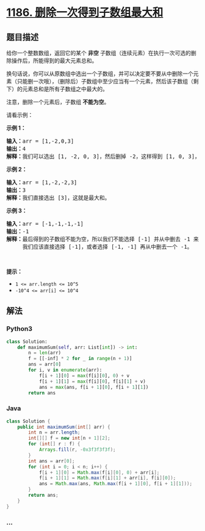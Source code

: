 # [1186. 删除一次得到子数组最大和](https://leetcode-cn.com/problems/maximum-subarray-sum-with-one-deletion)



## 题目描述

<!-- 这里写题目描述 -->

<p>给你一个整数数组，返回它的某个&nbsp;<strong>非空</strong> 子数组（连续元素）在执行一次可选的删除操作后，所能得到的最大元素总和。</p>

<p>换句话说，你可以从原数组中选出一个子数组，并可以决定要不要从中删除一个元素（只能删一次哦），（删除后）子数组中至少应当有一个元素，然后该子数组（剩下）的元素总和是所有子数组之中最大的。</p>

<p>注意，删除一个元素后，子数组 <strong>不能为空</strong>。</p>

<p>请看示例：</p>

<p><strong>示例 1：</strong></p>

<pre><strong>输入：</strong>arr = [1,-2,0,3]
<strong>输出：</strong>4
<strong>解释：</strong>我们可以选出 [1, -2, 0, 3]，然后删掉 -2，这样得到 [1, 0, 3]，和最大。</pre>

<p><strong>示例 2：</strong></p>

<pre><strong>输入：</strong>arr = [1,-2,-2,3]
<strong>输出：</strong>3
<strong>解释：</strong>我们直接选出 [3]，这就是最大和。
</pre>

<p><strong>示例 3：</strong></p>

<pre><strong>输入：</strong>arr = [-1,-1,-1,-1]
<strong>输出：</strong>-1
<strong>解释：</strong>最后得到的子数组不能为空，所以我们不能选择 [-1] 并从中删去 -1 来得到 0。
     我们应该直接选择 [-1]，或者选择 [-1, -1] 再从中删去一个 -1。
</pre>

<p>&nbsp;</p>

<p><strong>提示：</strong></p>

<ul>
	<li><code>1 &lt;= arr.length &lt;= 10^5</code></li>
	<li><code>-10^4 &lt;= arr[i] &lt;= 10^4</code></li>
</ul>


## 解法

<!-- 这里可写通用的实现逻辑 -->

<!-- tabs:start -->

### **Python3**

<!-- 这里可写当前语言的特殊实现逻辑 -->

```python
class Solution:
    def maximumSum(self, arr: List[int]) -> int:
        n = len(arr)
        f = [[-inf] * 2 for _ in range(n + 1)]
        ans = arr[0]
        for i, v in enumerate(arr):
            f[i + 1][0] = max(f[i][0], 0) + v
            f[i + 1][1] = max(f[i][0], f[i][1] + v)
            ans = max(ans, f[i + 1][0], f[i + 1][1])
        return ans
```

### **Java**

<!-- 这里可写当前语言的特殊实现逻辑 -->

```java
class Solution {
    public int maximumSum(int[] arr) {
        int n = arr.length;
        int[][] f = new int[n + 1][2];
        for (int[] r : f) {
            Arrays.fill(r, -0x3f3f3f3f);
        }
        int ans = arr[0];
        for (int i = 0; i < n; i++) {
            f[i + 1][0] = Math.max(f[i][0], 0) + arr[i];
            f[i + 1][1] = Math.max(f[i][1] + arr[i], f[i][0]);
            ans = Math.max(ans, Math.max(f[i + 1][0], f[i + 1][1]));
        }
        return ans;
    }
}
```

### **...**

```

```

<!-- tabs:end -->

